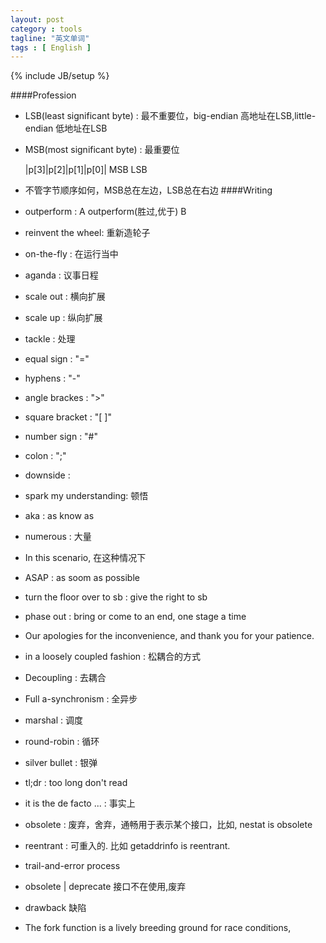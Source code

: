 ```yaml
---
layout: post
category : tools
tagline: "英文单词"
tags : [ English ]
---
```

{% include JB/setup %}


####Profession
* LSB(least significant byte) : 最不重要位，big-endian 高地址在LSB,little-endian 低地址在LSB
* MSB(most significant byte) : 最重要位

    |p[3]|p[2]|p[1]|p[0]|
    MSB               LSB

* 不管字节顺序如何，MSB总在左边，LSB总在右边
####Writing

* outperform :  A outperform(胜过,优于) B
* reinvent the wheel:  重新造轮子
* on-the-fly : 在运行当中
* aganda : 议事日程
* scale out : 横向扩展
* scale up : 纵向扩展
* tackle : 处理
* equal sign :  "="
* hyphens : "-"
* angle brackes : ">"
* square bracket : "[ ]"
* number sign : "#"
* colon :  ";"
* downside :
* spark my understanding: 顿悟
* aka : as know as
* numerous : 大量
* In this scenario, 在这种情况下
* ASAP : as soom as possible
* turn the floor over to sb : give the right to sb
* phase out  : bring or  come to an end, one stage a time
* Our apologies for the inconvenience, and thank you for your patience.
* in a loosely coupled fashion : 松耦合的方式
* Decoupling : 去耦合
* Full a-synchronism : 全异步
* marshal : 调度
* round-robin : 循环
* silver bullet : 银弹
* tl;dr : too long don't read
* it is the de facto ... : 事实上
* obsolete : 废弃，舍弃，通畅用于表示某个接口，比如, nestat is obsolete
* reentrant : 可重入的. 比如 getaddrinfo is reentrant.
* trail-and-error process
* obsolete | deprecate 接口不在使用,废弃
* drawback 缺陷
* The fork function is a lively breeding ground for race conditions,
